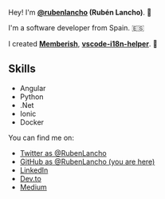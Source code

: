 Hey! I'm **<a href="https://x.com/rubenlancho" target="_blank">@rubenlancho</a> (Rubén Lancho)**. 👋

I'm a software developer from Spain. 🇪🇸

I created **<a href="https://memberish.io" target="_blank">Memberish</a>**, **<a href="https://marketplace.visualstudio.com/items?itemName=RubenLancho.vscode-i18n-helper" target="_blank">vscode-i18n-helper</a>**. 🚀

## Skills

* Angular
* Python
* .Net
* Ionic
* Docker


You can find me on:

* [Twitter as @RubenLancho](https://x.com/rubenlancho)
* [GitHub as @RubenLancho (you are here)](https://github.com/rubenlancho)
* [LinkedIn](http://linkedin.com/in/rubenlancho/)
* [Dev.to](https://dev.to/rubenlancho)
* [Medium](https://medium.com/@rubenlancho)
